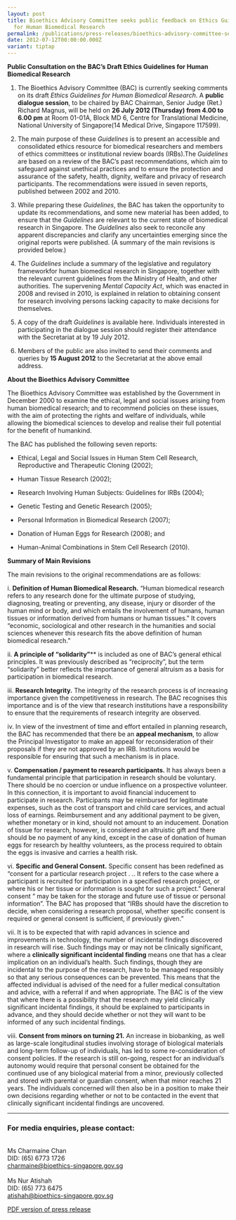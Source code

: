 ```yaml
---
layout: post
title: Bioethics Advisory Committee seeks public feedback on Ethics Guidelines
  for Human Biomedical Research
permalink: /publications/press-releases/bioethics-advisory-committee-seeks-public-feedback-on-ethics-guidelines-for-human-biomedical-research/
date: 2012-07-12T00:00:00.000Z
variant: tiptap
---
```

<p><strong>Public Consultation on the BAC’s Draft Ethics Guidelines for Human Biomedical Research</strong>
</p>
<ol>
<li>
<p>The Bioethics Advisory Committee (BAC) is currently seeking comments on
its draft <em>Ethics Guidelines for Human Biomedical Research</em>. A <strong>public dialogue session</strong>,
to be chaired by BAC Chairman, Senior Judge (Ret.) Richard Magnus, will
be held on <strong>26 July 2012 (Thursday) from 4.00 to 6.00 pm</strong> at
Room 01-01A, Block MD 6, Centre for Translational Medicine, National University
of Singapore(14 Medical Drive, Singapore 117599).</p>
</li>
<li>
<p>The main purpose of these <em>Guidelines</em> is to present an accessible
and consolidated ethics resource for biomedical researchers and members
of ethics committees or institutional review boards (IRBs).The <em>Guidelines</em> are
based on a review of the BAC’s past recommendations, which aim to safeguard
against unethical practices and to ensure the protection and assurance
of the safety, health, dignity, welfare and privacy of research participants.
The recommendations were issued in seven reports, published between 2002
and 2010.</p>
</li>
<li>
<p>While preparing these <em>Guidelines</em>, the BAC has taken the opportunity
to update its recommendations, and some new material has been added, to
ensure that the <em>Guidelines</em> are relevant to the current state of
biomedical research in Singapore. The <em>Guidelines</em> also seek to reconcile
any apparent discrepancies and clarify any uncertainties emerging since
the original reports were published. (A summary of the main revisions is
provided below.)</p>
</li>
<li>
<p>The <em>Guidelines</em> include a summary of the legislative and regulatory
frameworkfor human biomedical research in Singapore, together with the
relevant current guidelines from the Ministry of Health, and other authorities.
The supervening <em>Mental Capacity Act</em>, which was enacted in 2008
and revised in 2010, is explained in relation to obtaining consent for
research involving persons lacking capacity to make decisions for themselves.</p>
</li>
<li>
<p>A copy of the draft <em>Guidelines</em> is available here. Individuals interested
in participating in the dialogue session should register their attendance
with the Secretariat at by 19 July 2012.</p>
</li>
<li>
<p>Members of the public are also invited to send their comments and queries
by <strong>15 August 2012</strong> to the Secretariat at the above email
address.</p>
</li>
</ol>
<p><strong>About the Bioethics Advisory Committee</strong>
</p>
<p>The Bioethics Advisory Committee was established by the Government in
December 2000 to examine the ethical, legal and social issues arising from
human biomedical research; and to recommend policies on these issues, with
the aim of protecting the rights and welfare of individuals, while allowing
the biomedical sciences to develop and realise their full potential for
the benefit of humankind.</p>
<p>The BAC has published the following seven reports:</p>
<ul data-tight="true" class="tight">
<li>
<p>Ethical, Legal and Social Issues in Human Stem Cell Research, Reproductive
and Therapeutic Cloning (2002);</p>
</li>
<li>
<p>Human Tissue Research (2002);</p>
</li>
<li>
<p>Research Involving Human Subjects: Guidelines for IRBs (2004);</p>
</li>
<li>
<p>Genetic Testing and Genetic Research (2005);</p>
</li>
<li>
<p>Personal Information in Biomedical Research (2007);</p>
</li>
<li>
<p>Donation of Human Eggs for Research (2008); and</p>
</li>
<li>
<p>Human-Animal Combinations in Stem Cell Research (2010).</p>
</li>
</ul>
<p><strong>Summary of Main Revisions</strong>
</p>
<p>The main revisions to the original recommendations are as follows:</p>
<p>i. <strong>Definition of Human Biomedical Research.</strong> “Human biomedical
research refers to any research done for the ultimate purpose of studying,
diagnosing, treating or preventing, any disease, injury or disorder of
the human mind or body, and which entails the involvement of humans, human
tissues or information derived from humans or human tissues.” It covers
“economic, sociological and other research in the humanities and social
sciences whenever this research fits the above definition of human biomedical
research.”</p>
<p>ii. <strong>A principle of “solidarity”</strong>** is included as one of
BAC’s general ethical principles. It was previously described as “reciprocity”,
but the term “solidarity” better reflects the importance of general altruism
as a basis for participation in biomedical research.</p>
<p>iii. <strong>Research Integrity.</strong> The integrity of the research
process is of increasing importance given the competitiveness in research.
The BAC recognises this importance and is of the view that research institutions
have a responsibility to ensure that the requirements of research integrity
are observed.</p>
<p>iv. In view of the investment of time and effort entailed in planning
research, the BAC has recommended that there be an <strong>appeal mechanism</strong>,
to allow the Principal Investigator to make an appeal for reconsideration
of their proposals if they are not approved by an IRB. Institutions would
be responsible for ensuring that such a mechanism is in place.</p>
<p>v. <strong>Compensation / payment to research participants.</strong> It
has always been a fundamental principle that participation in research
should be voluntary. There should be no coercion or undue influence on
a prospective volunteer. In this connection, it is important to avoid financial
inducement to participate in research. Participants may be reimbursed for
legitimate expenses, such as the cost of transport and child care services,
and actual loss of earnings. Reimbursement and any additional payment to
be given, whether monetary or in kind, should not amount to an inducement.
Donation of tissue for research, however, is considered an altruistic gift
and there should be no payment of any kind, except in the case of donation
of human eggs for research by healthy volunteers, as the process required
to obtain the eggs is invasive and carries a health risk.</p>
<p>vi. <strong>Specific and General Consent.</strong> Specific consent has
been redefined as “consent for a particular research project . .. It refers
to the case where a participant is recruited for participation in a specified
research project, or where his or her tissue or information is sought for
such a project.” General consent “ may be taken for the storage and future
use of tissue or personal information”. The BAC has proposed that “IRBs
should have the discretion to decide, when considering a research proposal,
whether specific consent is required or general consent is sufficient,
if previously given.”</p>
<p>vii. It is to be expected that with rapid advances in science and improvements
in technology, the number of incidental findings discovered in research
will rise. Such findings may or may not be clinically significant, where
a <strong>clinically significant incidental finding</strong> means one that
has a clear implication on an individual’s health. Such findings, though
they are incidental to the purpose of the research, have to be managed
responsibly so that any serious consequences can be prevented. This means
that the affected individual is advised of the need for a fuller medical
consultation and advice, with a referral if and when appropriate. The BAC
is of the view that where there is a possibility that the research may
yield clinically significant incidental findings, it should be explained
to participants in advance, and they should decide whether or not they
will want to be informed of any such incidental findings.</p>
<p>viii. <strong>Consent from minors on turning 21.</strong> An increase in
biobanking, as well as large-scale longitudinal studies involving storage
of biological materials and long-term follow-up of individuals, has led
to some re-consideration of consent policies. If the research is still
on-going, respect for an individual’s autonomy would require that personal
consent be obtained for the continued use of any biological material from
a minor, previously collected and stored with parental or guardian consent,
when that minor reaches 21 years. The individuals concerned will then also
be in a position to make their own decisions regarding whether or not to
be contacted in the event that clinically significant incidental findings
are uncovered.</p>
<hr>
<h3><strong>For media enquiries, please contact:</strong></h3>
<p>
<br>Ms Charmaine Chan
<br>DID: (65) 6773 1726
<br><a href="mailto:charmaine@bioethics-singapore.gov.sg" rel="noopener noreferrer nofollow" target="_blank">charmaine@bioethics-singapore.gov.sg</a>
<br>
<br>Ms Nur Atishah
<br>DID: (65) 773 6475
<br><a href="mailto:atishah@bioethics-singapore.gov.sg" rel="noopener noreferrer nofollow" target="_blank">atishah@bioethics-singapore.gov.sg</a>
</p>
<p><a href="/files/publications/press-releases/bioethics-advisory-committee-seeks-public-feedback-on-ethics-guidelines-for-human-biomedical-research.pdf" rel="noopener noreferrer nofollow" target="_blank">PDF version of press release</a>
</p>